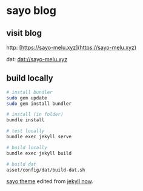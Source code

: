# sayo blog

## visit blog

http: [https://sayo-melu.xyz](https://sayo-melu.xyz)

dat: [dat://sayo-melu.xyz](dat://sayo-melu.xyz)

## build locally

```sh
# install bundler
sudo gem update
sudo gem install bundler

# install (in folder)
bundle install

# test locally
bundle exec jekyll serve

# build locally
bundle exec jekyll build

# build dat
asset/config/dat/build-dat.sh
```

[sayo theme](https://gitlab.com/sayo-melu/sayo-melu.xyz) edited from [jekyll now](https://github.com/barryclark/jekyll-now).
